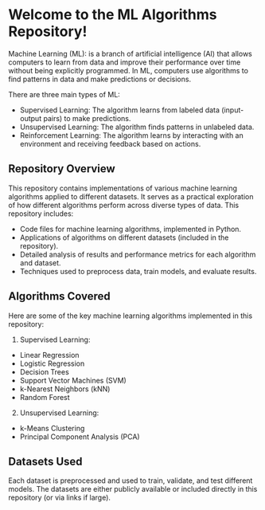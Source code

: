 # Welcome to the ML Algorithms Repository!

Machine Learning (ML): is a branch of artificial intelligence (AI) that allows computers to learn from data and improve their performance over time without being explicitly programmed. In ML, computers use algorithms to find patterns in data and make predictions or decisions. 

There are three main types of ML:
- Supervised Learning: The algorithm learns from labeled data (input-output pairs) to make predictions.
- Unsupervised Learning: The algorithm finds patterns in unlabeled data.
- Reinforcement Learning: The algorithm learns by interacting with an environment and receiving feedback based on actions.

## Repository Overview

This repository contains implementations of various machine learning algorithms applied to different datasets. It serves as a practical exploration of how different algorithms perform across diverse types of data.
This repository includes:

- Code files for machine learning algorithms, implemented in Python.
- Applications of algorithms on different datasets (included in the repository).
- Detailed analysis of results and performance metrics for each algorithm and dataset.
- Techniques used to preprocess data, train models, and evaluate results.

## Algorithms Covered
Here are some of the key machine learning algorithms implemented in this repository:

1. Supervised Learning:

- Linear Regression
- Logistic Regression
- Decision Trees
- Support Vector Machines (SVM)
- k-Nearest Neighbors (kNN)
- Random Forest

2. Unsupervised Learning:

- k-Means Clustering
- Principal Component Analysis (PCA)

## Datasets Used
Each dataset is preprocessed and used to train, validate, and test different models. The datasets are either publicly available or included directly in this repository (or via links if large).
